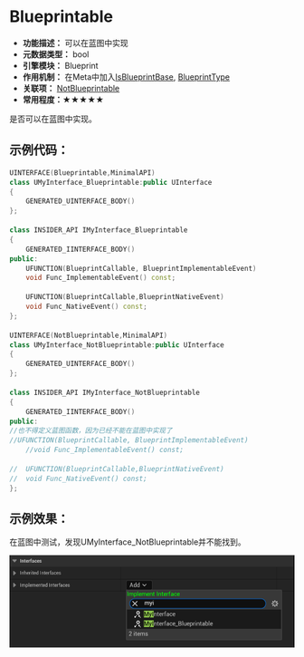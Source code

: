 # Blueprintable

- **功能描述：**  可以在蓝图中实现
- **元数据类型：** bool
- **引擎模块：** Blueprint
- **作用机制：** 在Meta中加入[IsBlueprintBase](#Meta_Blueprint_IsBlueprintBase), [BlueprintType](#Meta_Blueprint_BlueprintType)
- **关联项：** [NotBlueprintable](#Specifier_UINTERFACE_Blueprint_NotBlueprintable)
- **常用程度：★★★★★**

是否可以在蓝图中实现。

## 示例代码：

```cpp
UINTERFACE(Blueprintable,MinimalAPI)
class UMyInterface_Blueprintable:public UInterface
{
	GENERATED_UINTERFACE_BODY()
};

class INSIDER_API IMyInterface_Blueprintable
{
	GENERATED_IINTERFACE_BODY()
public:
	UFUNCTION(BlueprintCallable, BlueprintImplementableEvent)
	void Func_ImplementableEvent() const;

	UFUNCTION(BlueprintCallable,BlueprintNativeEvent)
	void Func_NativeEvent() const;
};

UINTERFACE(NotBlueprintable,MinimalAPI)
class UMyInterface_NotBlueprintable:public UInterface
{
	GENERATED_UINTERFACE_BODY()
};

class INSIDER_API IMyInterface_NotBlueprintable
{
	GENERATED_IINTERFACE_BODY()
public:
//也不得定义蓝图函数，因为已经不能在蓝图中实现了
//UFUNCTION(BlueprintCallable, BlueprintImplementableEvent)
	//void Func_ImplementableEvent() const;

//	UFUNCTION(BlueprintCallable,BlueprintNativeEvent)
//	void Func_NativeEvent() const;
};
```

## 示例效果：

在蓝图中测试，发现UMyInterface_NotBlueprintable并不能找到。

![Untitled](Specifier_UINTERFACE_Blueprint_Blueprintable_Untitled.png)